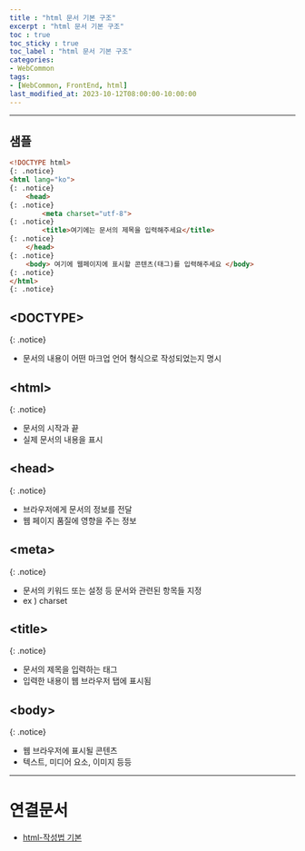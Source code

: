 ```yaml
---
title : "html 문서 기본 구조"
excerpt : "html 문서 기본 구조"
toc : true
toc_sticky : true
toc_label : "html 문서 기본 구조"
categories:
- WebCommon
tags:
- [WebCommon, FrontEnd, html]
last_modified_at: 2023-10-12T08:00:00-10:00:00
---
```

  
---
  
## 샘플
  
```html
<!DOCTYPE html>  
{: .notice}  
<html lang="ko">  
{: .notice}  
	<head>  
{: .notice}  
		<meta charset="utf-8">  
{: .notice}  
		<title>여기에는 문서의 제목을 입력해주세요</title> 
{: .notice}  
	</head>  
{: .notice}  
	<body> 여기에 웹페이지에 표시할 콘텐츠(태그)를 입력해주세요 </body> 
{: .notice}  
</html> 
{: .notice}  
```
  
## \<DOCTYPE\> 
{: .notice}  
- 문서의 내용이 어떤 마크업 언어 형식으로 작성되었는지 명시
  
## \<html\> 
{: .notice}  
- 문서의 시작과 끝
- 실제 문서의 내용을 표시
  
## \<head\> 
{: .notice}  
- 브라우저에게 문서의 정보를 전달
- 웹 페이지 품질에 영향을 주는 정보
  
## \<meta\> 
{: .notice}  
- 문서의 키워드 또는 설정 등 문서와 관련된 항목들 지정
- ex ) charset
  
## \<title\> 
{: .notice}  
- 문서의 제목을 입력하는 태그
- 입력한 내용이 웹 브라우저 탭에 표시됨
  
## \<body\> 
{: .notice}  
- 웹 브라우저에 표시될 콘텐츠
- 텍스트, 미디어 요소, 이미지 등등

---
  
# 연결문서
- [html-작성법 기본](../../webcommon/webcommon-html-작성법-기본)